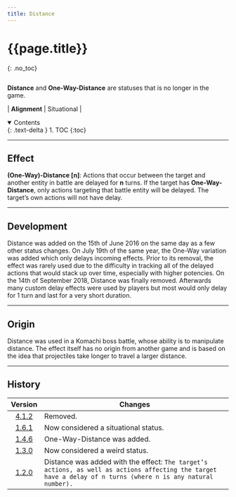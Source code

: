 ```yaml
---
title: Distance
---
```


# {{page.title}}
{: .no_toc}

<div class="row">
<div class="column content" markdown="1">

**Distance** and **One-Way-Distance** are statuses that is no longer in the game.

| **Alignment** | Situational |

</div>
<div class="column toc" markdown="1">
<details open markdown="block">
<summary>
Contents
</summary>
{: .text-delta }
1. TOC
{:toc}
</details>
</div>
</div> 

---

## Effect

**(One-Way)-Distance \[n\]**: Actions that occur between the target and another entity in battle are delayed for **n** turns. If the target has **One-Way-Distance**, only actions targeting that battle entity will be delayed. The target’s own actions will not have delay.

---

## Development

Distance was added on the 15th of June 2016 on the same day as a few other status changes. On July 19th of the same year, the One-Way variation was added which only delays incoming effects. Prior to its removal, the effect was rarely used due to the difficulty in tracking all of the delayed actions that would stack up over time, especially with higher potencies. On the 14th of September 2018, Distance was finally removed. Afterwards many custom delay effects were used by players but most would only delay for 1 turn and last for a very short duration.

---

## Origin

Distance was used in a Komachi boss battle, whose ability is to manipulate distance. The effect itself has no origin from another game and is based on the idea that projectiles take longer to travel a larger distance.

---

## History

| Version | Changes |
| :---: | --- |
| [4.1.2](v4#v4.1.2) | Removed. |
| [1.6.1](v1#v1.6.1) | Now considered a situational status. |
| [1.4.6](v1#v1.4.6) | One-Way-Distance was added. |
| [1.3.0](v1#v1.3.0) | Now considered a weird status. |
| [1.2.0](v1#v1.2.0) | Distance was added with the effect: `The target’s actions, as well as actions affecting the target have a delay of n turns (where n is any natural number).` |